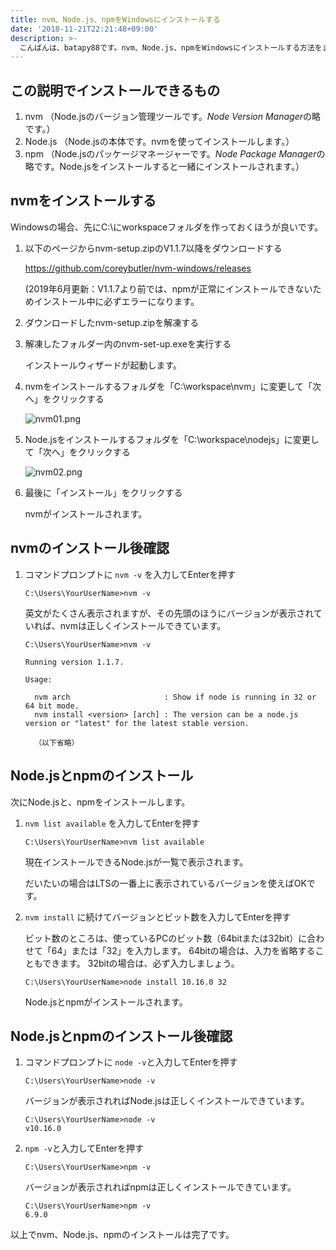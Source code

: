 ```yaml
---
title: nvm、Node.js、npmをWindowsにインストールする
date: '2018-11-21T22:21:48+09:00'
description: >-
  こんばんは、batapy88です。nvm、Node.js、npmをWindowsにインストールする方法をまとめて説明しているページが無かったので、今日はそれを書いてみようと思います。
---
```

## この説明でインストールできるもの

1. nvm （Node.jsのバージョン管理ツールです。*Node Version Manager*の略です。）
2. Node.js （Node.jsの本体です。nvmを使ってインストールします。）
3. npm （Node.jsのパッケージマネージャーです。*Node Package Manager*の略です。Node.jsをインストールすると一緒にインストールされます。）

## nvmをインストールする

Windowsの場合、先にC:\にworkspaceフォルダを作っておくほうが良いです。

1. 以下のページからnvm-setup.zipのV1.1.7以降をダウンロードする

   https://github.com/coreybutler/nvm-windows/releases

   (2019年6月更新：V1.1.7より前では、npmが正常にインストールできないためインストール中に必ずエラーになります。

2. ダウンロードしたnvm-setup.zipを解凍する

3. 解凍したフォルダー内のnvm-set-up.exeを実行する

   インストールウィザードが起動します。

4. nvmをインストールするフォルダを「C:\workspace\nvm」に変更して「次へ」をクリックする

   ![nvm01.png](/img/nvm01.png)

5. Node.jsをインストールするフォルダを「C:\workspace\nodejs」に変更して「次へ」をクリックする

   ![nvm02.png](/img/nvm02.png)

6. 最後に「インストール」をクリックする

   nvmがインストールされます。

## nvmのインストール後確認

1. コマンドプロンプトに `nvm -v` を入力してEnterを押す

    ```
    C:\Users\YourUserName>nvm -v
    ```

   英文がたくさん表示されますが、その先頭のほうにバージョンが表示されていれば、nvmは正しくインストールできています。

    ```
    C:\Users\YourUserName>nvm -v

    Running version 1.1.7.

    Usage:

      nvm arch                     : Show if node is running in 32 or 64 bit mode.
      nvm install <version> [arch] : The version can be a node.js version or "latest" for the latest stable version.

      （以下省略）
    ```

## Node.jsとnpmのインストール

   次にNode.jsと、npmをインストールします。

1. `nvm list available` を入力してEnterを押す

   ```
   C:\Users\YourUserName>nvm list available
   ```

   現在インストールできるNode.jsが一覧で表示されます。

   だいたいの場合はLTSの一番上に表示されているバージョンを使えばOKです。

2. `nvm install` に続けてバージョンとビット数を入力してEnterを押す

   ビット数のところは、使っているPCのビット数（64bitまたは32bit）に合わせて「64」または「32」を入力します。
   64bitの場合は、入力を省略することもできます。
   32bitの場合は、必ず入力しましょう。

   ```
   C:\Users\YourUserName>node install 10.16.0 32
   ```

   Node.jsとnpmがインストールされます。

## Node.jsとnpmのインストール後確認

1. コマンドプロンプトに `node -v`と入力してEnterを押す

   ```
   C:\Users\YourUserName>node -v
   ```

   バージョンが表示されればNode.jsは正しくインストールできています。

   ```
   C:\Users\YourUserName>node -v
   v10.16.0
   ```

3. `npm -v`と入力してEnterを押す

   ```
   C:\Users\YourUserName>npm -v
   ```

   バージョンが表示されればnpmは正しくインストールできています。

   ```
   C:\Users\YourUserName>npm -v
   6.9.0
   ```

以上でnvm、Node.js、npmのインストールは完了です。


